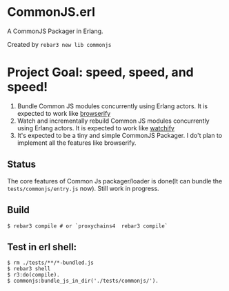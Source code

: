CommonJS.erl
=====
A CommonJS Packager in Erlang.

Created by `rebar3 new lib commonjs`

# Project Goal: speed, speed, and speed!
1. Bundle Common JS modules concurrently using Erlang actors. It is expected to work like [browserify](https://github.com/substack/node-browserify)
2. Watch and incrementally rebuild Common JS modules concurrently using Erlang actors. It is expected to work like [watchify](https://github.com/substack/watchify)
3. It's expected to be a tiny and simple CommonJS Packager. I do't plan to implement all the features like browserify.

## Status
The core features of Common Js packager/loader is done(It can bundle the `tests/commonjs/entry.js` now). Still work in progress. 


Build
-----

    $ rebar3 compile # or `proxychains4  rebar3 compile`


Test in erl shell:
-----
    $ rm ./tests/**/*-bundled.js
    $ rebar3 shell
    $ r3:do(compile).
    $ commonjs:bundle_js_in_dir('./tests/commonjs/').
